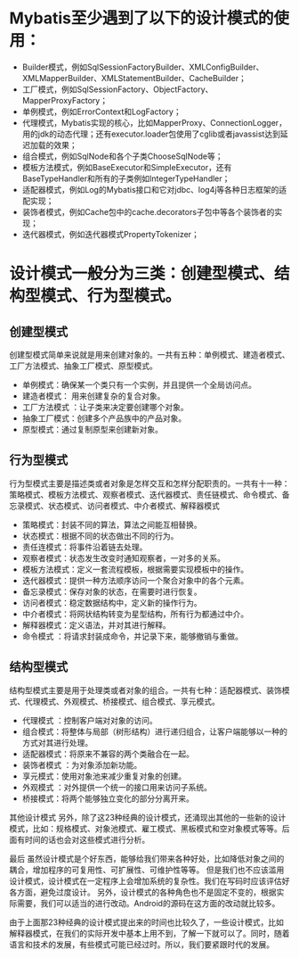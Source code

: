 # Mybatis至少遇到了以下的设计模式的使用：

+ Builder模式，例如SqlSessionFactoryBuilder、XMLConfigBuilder、XMLMapperBuilder、XMLStatementBuilder、CacheBuilder；
+ 工厂模式，例如SqlSessionFactory、ObjectFactory、MapperProxyFactory；
+ 单例模式，例如ErrorContext和LogFactory；
+ 代理模式，Mybatis实现的核心，比如MapperProxy、ConnectionLogger，用的jdk的动态代理；还有executor.loader包使用了cglib或者javassist达到延迟加载的效果；
+ 组合模式，例如SqlNode和各个子类ChooseSqlNode等；
+ 模板方法模式，例如BaseExecutor和SimpleExecutor，还有BaseTypeHandler和所有的子类例如IntegerTypeHandler；
+ 适配器模式，例如Log的Mybatis接口和它对jdbc、log4j等各种日志框架的适配实现；
+ 装饰者模式，例如Cache包中的cache.decorators子包中等各个装饰者的实现；
+ 迭代器模式，例如迭代器模式PropertyTokenizer；

# 设计模式一般分为三类：创建型模式、结构型模式、行为型模式。

## 创建型模式

创建型模式简单来说就是用来创建对象的。一共有五种：单例模式、建造者模式、工厂方法模式、抽象工厂模式、原型模式。

+ 单例模式：确保某一个类只有一个实例，并且提供一个全局访问点。
+ 建造者模式： 用来创建复杂的复合对象。
+ 工厂方法模式 ：让子类来决定要创建哪个对象。
+ 抽象工厂模式：创建多个产品族中的产品对象。
+ 原型模式：通过复制原型来创建新对象。

## 行为型模式

行为型模式主要是描述类或者对象是怎样交互和怎样分配职责的。一共有十一种：
策略模式、模板方法模式、观察者模式、迭代器模式、责任链模式、命令模式、备忘录模式、状态模式、访问者模式、中介者模式、解释器模式

+ 策略模式：封装不同的算法，算法之间能互相替换。
+ 状态模式：根据不同的状态做出不同的行为。
+ 责任连模式：将事件沿着链去处理。
+ 观察者模式：状态发生改变时通知观察者，一对多的关系。
+ 模板方法模式：定义一套流程模板，根据需要实现模板中的操作。
+ 迭代器模式：提供一种方法顺序访问一个聚合对象中的各个元素。
+ 备忘录模式：保存对象的状态，在需要时进行恢复。
+ 访问者模式：稳定数据结构中，定义新的操作行为。
+ 中介者模式：将网状结构转变为星型结构，所有行为都通过中介。
+ 解释器模式：定义语法，并对其进行解释。
+ 命令模式 ：将请求封装成命令，并记录下来，能够撤销与重做。

## 结构型模式

结构型模式主要是用于处理类或者对象的组合。一共有七种：适配器模式、装饰模式、代理模式、外观模式、桥接模式、组合模式、享元模式。

+ 代理模式 ：控制客户端对对象的访问。
+ 组合模式：将整体与局部（树形结构）进行递归组合，让客户端能够以一种的方式对其进行处理。
+ 适配器模式：将原来不兼容的两个类融合在一起。
+ 装饰者模式 ：为对象添加新功能。
+ 享元模式：使用对象池来减少重复对象的创建。
+ 外观模式 ：对外提供一个统一的接口用来访问子系统。
+ 桥接模式：将两个能够独立变化的部分分离开来。

其他设计模式
另外，除了这23种经典的设计模式，还涌现出其他的一些新的设计模式，比如：规格模式、对象池模式、雇工模式、黑板模式和空对象模式等等。后面有时间的话也会对这些模式进行分析。

最后
虽然设计模式是个好东西，能够给我们带来各种好处，比如降低对象之间的耦合，增加程序的可复用性、可扩展性、可维护性等等。
但是我们也不应该滥用设计模式，设计模式在一定程序上会增加系统的复杂性。我们在写码时应该评估好各方面，避免过度设计。
另外，设计模式的各种角色也不是固定不变的，根据实际需要，我们可以适当的进行改动。Android的源码在这方面的改动就比较多。

由于上面那23种经典的设计模式提出来的时间也比较久了，一些设计模式，比如解释器模式，在我们的实际开发中基本上用不到，了解一下就可以了。同时，随着语言和技术的发展，有些模式可能已经过时。所以，我们要紧跟时代的发展。

